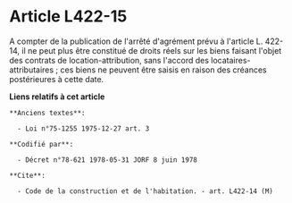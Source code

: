# Article L422-15

A compter de la publication de l'arrêté d'agrément prévu à l'article L. 422-14, il ne peut plus être constitué de droits
réels sur les biens faisant l'objet des contrats de location-attribution, sans l'accord des locataires-attributaires ; ces
biens ne peuvent être saisis en raison des créances postérieures à cette date.

**Liens relatifs à cet article**

	**Anciens textes**:

	  - Loi n°75-1255 1975-12-27 art. 3

	**Codifié par**:

	  - Décret n°78-621 1978-05-31 JORF 8 juin 1978

	**Cite**:

	  - Code de la construction et de l'habitation. - art. L422-14 (M)

